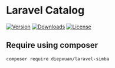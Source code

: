 Laravel Catalog
===============

[![Version](https://img.shields.io/packagist/v/diepxuan/laravel-simba)](https://packagist.org/packages/diepxuan/laravel-simba)
[![Downloads](https://img.shields.io/packagist/dt/diepxuan/laravel-simba)](https://packagist.org/packages/diepxuan/laravel-simba)
[![License](https://img.shields.io/packagist/l/diepxuan/laravel-simba)](https://packagist.org/packages/diepxuan/laravel-simba)


Require using composer
----------------------

```bash
composer require diepxuan/laravel-simba
```
